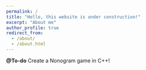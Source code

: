 ```yaml
---
permalink: /
title: "Hello, this website is under construction!"
excerpt: "About me"
author_profile: true
redirect_from: 
  - /about/
  - /about.html
---
```



<b>@To-do</b>
Create a Nonogram game in C++!


